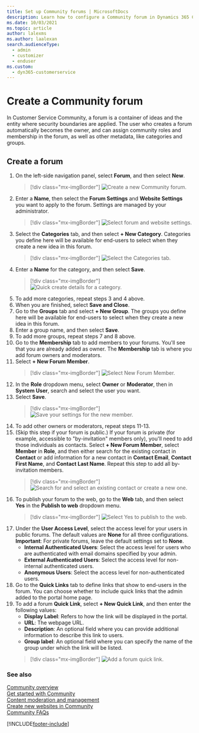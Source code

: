 ```yaml
---
title: Set up Community forums | MicrosoftDocs
description: Learn how to configure a Community forum in Dynamics 365 Customer Service
ms.date: 10/03/2021
ms.topic: article
author: lalexms
ms.author: laalexan
search.audienceType: 
  - admin
  - customizer
  - enduser
ms.custom: 
  - dyn365-customerservice
---
```


# Create a Community forum

In Customer Service Community, a forum is a container of ideas and the entity where security boundaries are applied. The user who creates a forum automatically becomes the owner, and can assign community roles and membership in the forum, as well as other metadata, like categories and groups.

## Create a forum

1.	On the left-side navigation panel, select **Forum**, and then select **New**.
     > [!div class="mx-imgBorder"] 
     > ![Create a new Community forum.](../media/community-create-new-forum.png)
2.	Enter a **Name**, then select the **Forum Settings** and **Website Settings** you want to apply to the forum. Settings are managed by your administrator.
     > [!div class="mx-imgBorder"] 
     > ![Select forum and website settings.](../media/community-new-forum-details.png)
3.	Select the **Categories** tab, and then select **+ New Category**. Categories you define here will be available for end-users to select when they create a new idea in this forum.
     > [!div class="mx-imgBorder"] 
     > ![Select the Categories tab.](../media/community-categories-tab.png)
4.	Enter a **Name** for the category, and then select **Save**.
     > [!div class="mx-imgBorder"] 
     > ![Quick create details for a category.](../media/community-quick-create-category.png)
5.	To add more categories, repeat steps 3 and 4 above.
6.	When you are finished, select **Save and Close**.
7.	Go to the **Groups** tab and select **+ New Group**. The groups you define here will be available for end-users to select when they create a new idea in this forum.
8.	Enter a group name, and then select **Save**.
9.	To add more groups, repeat steps 7 and 8 above.
10.	Go to the **Membership** tab to add members to your forums. You'll see that you are already added as owner. The **Membership** tab is where you add forum owners and moderators.
11.	Select **+ New Forum Member**.
     > [!div class="mx-imgBorder"] 
     > ![Select New Forum Member.](../media/community-new-forum-member.png)
12.	In the **Role** dropdown menu, select **Owner** or **Moderator**, then in **System User**, search and select the user you want.
13.	Select **Save**.
     > [!div class="mx-imgBorder"] 
     > ![Save your settings for the new member.](../media/community-quick-create-forum-member.png)
14.	To add other owners or moderators, repeat steps 11-13.
15.	(Skip this step if your forum is public.) If your forum is private (for example, accessible to "by-invitation" members only), you'll need to add those individuals as contacts. Select **+ New Forum Member**, select **Member** in **Role**, and then either search for the existing contact in **Contact** or add information for a new contact in **Contact Email**, **Contact First Name**, and **Contact Last Name**. Repeat this step to add all by-invitation members.
     > [!div class="mx-imgBorder"] 
     > ![Search for and select an existing contact or create a new one.](../media/community-select-create-contact.png)
16.	To publish your forum to the web, go to the **Web** tab, and then select **Yes** in the **Publish to web** dropdown menu.
     > [!div class="mx-imgBorder"] 
     > ![Select Yes to publish to the web.](../media/community-publish-settings.png)
17.	Under the **User Access Level**, select the access level for your users in public forums. The default values are **None** for all three configurations.
    **Important**: For private forums, leave the default settings set to **None**.
    - **Internal Authenticated Users**: Select the access level for users who are authenticated with email domains specified by your admin.
    - **External Authenticated Users**: Select the access level for non-internal authenticated users.
    - **Anonymous Users**: Select the access level for non-authenticated users.
18.	Go to the **Quick Links** tab to define links that show to end-users in the forum. You can choose whether to include quick links that the admin added to the portal home page.
19.	To add a forum **Quick Link**, select **+ New Quick Link**, and then enter the following values:<br>
    - **Display Label**: Refers to how the link will be displayed in the portal.<br>
    - **URL**: The webpage URL.<br>
    - **Description**: An optional field where you can provide additional information to describe this link to users.<br>
    - **Group label**: An optional field where you can specify the name of the group under which the link will be listed.
     > [!div class="mx-imgBorder"] 
     > ![Add a forum quick link.](../media/community-forum-quick-link.png)
    
### See also

[Community overview](community-overview.md)<br>
[Get started with Community](community-get-started.md)<br>
[Content moderation and management](community-moderator-experience.md)<br>
[Create new websites in Community](community-create-websites.md)<br>
[Community FAQs](community-faqs.md)


[!INCLUDE[footer-include](../../includes/footer-banner.md)]
